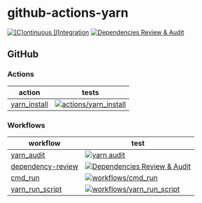 # github-actions-yarn

[![[C]ontinuous [I]ntegration](https://github.com/percebus/github-actions-yarn/actions/workflows/always.yml/badge.svg)](https://github.com/percebus/github-actions-yarn/actions/workflows/always.yml) [![Dependencies Review & Audit](https://github.com/percebus/github-actions-yarn/actions/workflows/dependency-review.yml/badge.svg?event=pull_request)](https://github.com/percebus/github-actions-yarn/actions/workflows/dependency-review.yml)

## GitHub

### Actions

| action                                         | tests                                                                                                                                                                                                                                   |
| ---------------------------------------------- | --------------------------------------------------------------------------------------------------------------------------------------------------------------------------------------------------------------------------------------- |
| [yarn_install](./.github/actions/yarn_install) | [![actions/yarn_install](https://github.com/percebus/github-actions-yarn/actions/workflows/test_actions__yarn_install.yml/badge.svg)](https://github.com/percebus/github-actions-yarn/actions/workflows/test_actions__yarn_install.yml) |

### Workflows

| workflow                                                       | test                                                                                                                                                                                                                                                   |
| -------------------------------------------------------------- | ------------------------------------------------------------------------------------------------------------------------------------------------------------------------------------------------------------------------------------------------------ |
| [yarn_audit](./.github/workflows/yarn_audit.yml)               | [![yarn audit](https://github.com/percebus/github-actions-yarn/actions/workflows/yarn_audit.yml/badge.svg)](https://github.com/percebus/github-actions-yarn/actions/workflows/yarn_audit.yml)                                                          |
| [dependency-review](./.github/workflows/dependency-review.yml) | [![Dependencies Review & Audit](https://github.com/percebus/github-actions-yarn/actions/workflows/dependency-review.yml/badge.svg?event=pull_request)](https://github.com/percebus/github-actions-yarn/actions/workflows/dependency-review.yml)        |
| [cmd_run](./.github/workflows/cmd_run.yml)                     | [![workflows/cmd_run](https://github.com/percebus/github-actions-yarn/actions/workflows/test_workflows__cmd_run.yml/badge.svg)](https://github.com/percebus/github-actions-yarn/actions/workflows/test_workflows__cmd_run.yml)                         |
| [yarn_run_script](./.github/workflows/yarn_run_script.yml)     | [![workflows/yarn_run_script](https://github.com/percebus/github-actions-yarn/actions/workflows/test_workflows__yarn_run_script.yml/badge.svg)](https://github.com/percebus/github-actions-yarn/actions/workflows/test_workflows__yarn_run_script.yml) |
